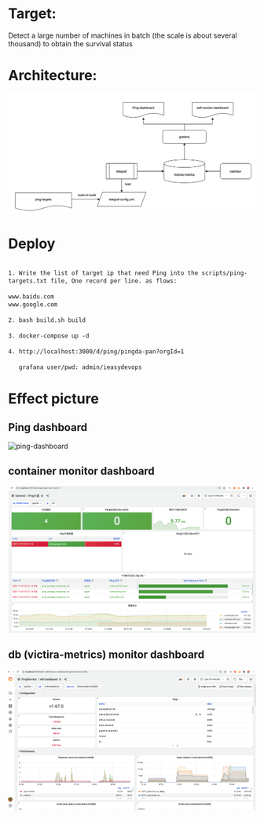 # Target: 

Detect a large number of machines in batch (the scale is about several thousand) to obtain the survival status

# Architecture:

![Architecture](https://github.com/ieasydevops/ping-host/blob/main/docs/images/ping-hosts-arch.png)


# Deploy

```

1. Write the list of target ip that need Ping into the scripts/ping-targets.txt file, One record per line. as flows:

www.baidu.com
www.google.com

2. bash build.sh build

3. docker-compose up -d

4. http://localhost:3000/d/ping/pingda-pan?orgId=1

   grafana user/pwd: admin/ieasydevops

```

# Effect picture

## Ping dashboard
![ping-dashboard](https://github.com/ieasydevops/ping-hosts/blob/master/docs/images/ping-dashboard.png)

## container monitor  dashboard

![contianer-dashboard](https://github.com/ieasydevops/ping-host/blob/main/docs/images/ping-dashboard.png)


## db (victira-metrics) monitor dashboard

![vm-dashboard](https://github.com/ieasydevops/ping-host/blob/main/docs/images/vm-dashboard.png)










